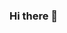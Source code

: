 ### Hi there 👋

<!--
**pestobaimon/pestobaimon** is a ✨ _special_ ✨ repository because its `README.md` (this file) appears on your GitHub profile.

Here are some ideas to get you started:

- 🔭 I’m currently working on Python, C++
- 🌱 I’m currently learning C++
- 👯 I’m looking to collaborate on ...
- 🤔 I’m looking for help with ...
- 💬 Ask me about ...
- 📫 How to reach me: Facebook [Ravipas Wangananont](https://www.facebook.com/)
- ⚡ Fun fact: ...
<img src="https://github-readme-stats.vercel.app/api?username=mickyngub&&show_icons=true&title_color=ffffff&icon_color=bb2acf&text_color=daf7dc&bg_color=151515"/>
-->
